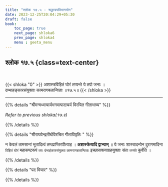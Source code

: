 ```yaml
---
title: "श्लोक १७.५ - श्रद्धात्रयविभागयोग"
date: 2023-12-25T20:04:29+05:30
draft: false
book:
    toc_page: true
    next_page: shloka6
    prev_page: shloka4
    menu : geeta_menu
---
```



## श्लोक १७.५ {class=text-center}

<br/>

{{< shloka  "0"  >}}
अशास्त्रविहितं घोरं तप्यन्ते ये तपो जनाः ।  
दम्भाहङ्कारसंयुक्ताः कामरागबलान्विताः ॥१७.५॥
{{< /shloka >}}

---


{{% details "श्रीमन्मध्वाचार्यभगवत्पादाचर्य विरचित  गीताभाष्य" %}}

*Refer to previous shloka(१७.४)*

{{% /details %}}



{{% details "श्रीराघवेन्द्रतीर्थविरचित गीताविवृतिः " %}}

न केवलं तामसानां भूतादित्वं तमःप्राप्तिरपीत्याह ।
**अशास्त्रेत्यादि द्वाभ्याम्‌** ॥ ये जनाः शास्त्रादन्येन 
दुरागमादिना `विहितं` `घोरं` महाकष्टरूपं `तपः` 
`दंभाहंकारसंयुक्ता` `कामरागबलान्विताः` 
इच्छासक्त्याग्रहयुक्ताः संतः `तप्यंते` कुर्वंति ।

{{% /details %}}



{{% details "पद विचार" %}}


{{% /details %}}
